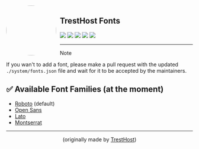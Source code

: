 <img width="135" height="135" align="left" style="float: left; margin: 0 10px 0 0; border-radius: 50%;" src="https://media.discordapp.net/attachments/905722570286960650/1145091498220716153/download.png?width=135&height=135">

## TrestHost Fonts

[![](https://img.shields.io/discord/1066732148180127814?color=5865F2&logo=discord&logoColor=white)](https://discord.gg/5e9h6mzZ5M)
[![](https://img.shields.io/github/stars/tresthost/fonts?color=5865F2&logo=github&logoColor=white)]()
[![](https://img.shields.io/github/forks/tresthost/fonts?color=5865F2&logo=github&logoColor=white)]()
[![](https://img.shields.io/github/issues/tresthost/fonts?color=5865F2&logo=github&logoColor=white)]()
[![](https://img.shields.io/github/issues-pr/tresthost/fonts?color=5865F2&logo=github&logoColor=white)]()

---

> [!NOTE]
> If you wan't to add a font, please make a pull request with the updated ``./system/fonts.json`` file and wait for it to be accepted by the maintainers.

## ✅ Available Font Families (at the moment)
* [Roboto](https://fonts.google.com/specimen/Roboto) (default)
* [Open Sans](https://fonts.google.com/specimen/Open+Sans)
* [Lato](https://fonts.google.com/specimen/Lato)
* [Montserrat](https://fonts.google.com/specimen/Montserrat)
---

<p align="center">(originally made by <a href="https://github.com/tresthost">TrestHost</a>)</p>
